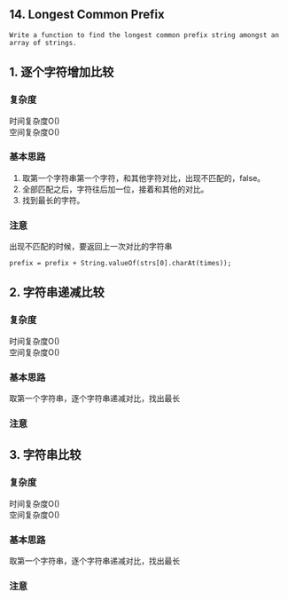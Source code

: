 ## 14. Longest Common Prefix
```
Write a function to find the longest common prefix string amongst an array of strings.
```

## 1. 逐个字符增加比较

### 复杂度
时间复杂度O()  <br>
空间复杂度O()

### 基本思路
1. 取第一个字符串第一个字符，和其他字符对比，出现不匹配的，false。<br>
2. 全部匹配之后，字符往后加一位，接着和其他的对比。<br>
3. 找到最长的字符。

### 注意
出现不匹配的时候，要返回上一次对比的字符串

```
prefix = prefix + String.valueOf(strs[0].charAt(times));
```


## 2. 字符串递减比较

### 复杂度
时间复杂度O()  <br>
空间复杂度O()

### 基本思路
取第一个字符串，逐个字符串递减对比，找出最长

### 注意


## 3. 字符串比较

### 复杂度
时间复杂度O()  <br>
空间复杂度O()

### 基本思路
取第一个字符串，逐个字符串递减对比，找出最长

### 注意



